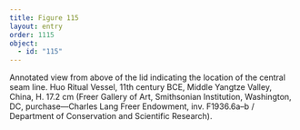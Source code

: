 ```yaml
---
title: Figure 115
layout: entry
order: 1115
object:
  - id: "115"
---
```


Annotated view from above of the lid indicating the location of the central seam line. Huo Ritual Vessel, 11th century BCE, Middle Yangtze Valley, China, H. 17.2 cm (Freer Gallery of Art, Smithsonian Institution, Washington, DC, purchase—Charles Lang Freer Endowment, inv. F1936.6a–b / Department of Conservation and Scientific Research).
